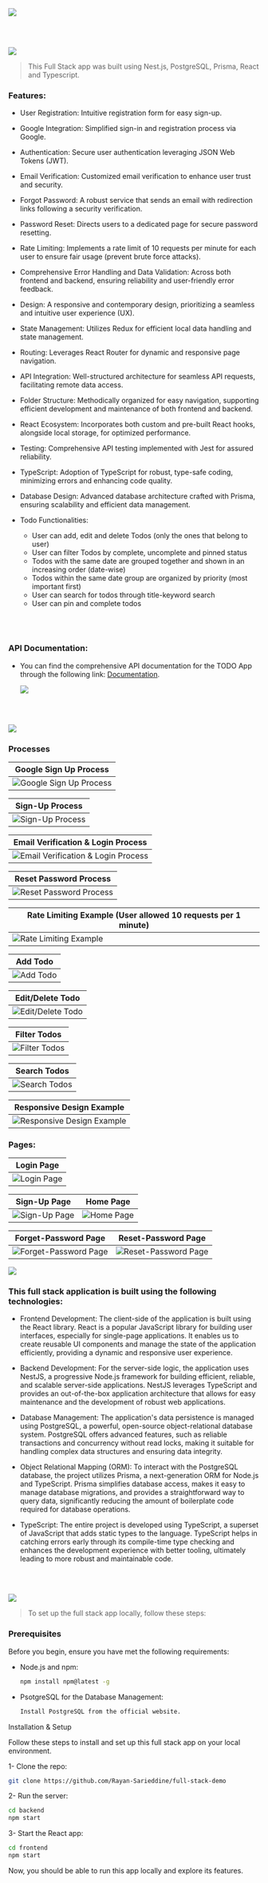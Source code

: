 <img src="./readme/title1.svg"/>

<br><br>

<!-- project philosophy -->
<img src="./readme/title2.svg"/>

> This Full Stack app was built using Nest.js, PostgreSQL, Prisma, React and Typescript.

### Features:

- User Registration: Intuitive registration form for easy sign-up.
- Google Integration: Simplified sign-in and registration process via Google.
- Authentication: Secure user authentication leveraging JSON Web Tokens (JWT).
- Email Verification: Customized email verification to enhance user trust and security.
- Forgot Password: A robust service that sends an email with redirection links following a security verification.
- Password Reset: Directs users to a dedicated page for secure password resetting.
- Rate Limiting: Implements a rate limit of 10 requests per minute for each user to ensure fair usage (prevent brute force attacks).
- Comprehensive Error Handling and Data Validation: Across both frontend and backend, ensuring reliability and user-friendly error feedback.
- Design: A responsive and contemporary design, prioritizing a seamless and intuitive user experience (UX).
- State Management: Utilizes Redux for efficient local data handling and state management.
- Routing: Leverages React Router for dynamic and responsive page navigation.
- API Integration: Well-structured architecture for seamless API requests, facilitating remote data access.
- Folder Structure: Methodically organized for easy navigation, supporting efficient development and maintenance of both frontend and backend.
- React Ecosystem: Incorporates both custom and pre-built React hooks, alongside local storage, for optimized performance.
- Testing: Comprehensive API testing implemented with Jest for assured reliability.
- TypeScript: Adoption of TypeScript for robust, type-safe coding, minimizing errors and enhancing code quality.
- Database Design: Advanced database architecture crafted with Prisma, ensuring scalability and efficient data management.
- Todo Functionalities:

  - User can add, edit and delete Todos (only the ones that belong to user)
  - User can filter Todos by complete, uncomplete and pinned status
  - Todos with the same date are grouped together and shown in an increasing order (date-wise)
  - Todos within the same date group are organized by priority (most important first)
  - User can search for todos through title-keyword search
  - User can pin and complete todos

  <br><br>

### API Documentation:

- You can find the comprehensive API documentation for the TODO App through the following link: [Documentation](https://app.swaggerhub.com/apis/RayanSarieddine/maxiphy/1.0.0).

  <img src="./readme/images/api_documentation.png"/>

<br><br>

<!-- Implementation -->
<img src="./readme/title4.svg"/>

### Processes

| Google Sign Up Process
| --------------------------------------------------------
| ![Google Sign Up Process](./readme/gifs/google-signin.gif)

| Sign-Up Process  
| -----------------------------------------------------------
| ![Sign-Up Process](./readme/gifs/sign-up.gif)

| Email Verification & Login Process
| ------------------------------------------------
| ![Email Verification & Login Process](./readme/gifs/login-email-verification.gif)

| Reset Password Process
| ------------------------------------------------------------
| ![Reset Password Process](./readme/gifs/reset-password.gif)

| Rate Limiting Example (User allowed 10 requests per 1 minute)
| -------------------------------------------------------
| ![Rate Limiting Example](./readme/gifs/rate-limiting.gif)

| Add Todo
| --------------------------------------------------------
| ![Add Todo](./readme/gifs/add_todo.gif)

| Edit/Delete Todo
| -----------------------------------------------------------
| ![Edit/Delete Todo](./readme/gifs/edit_delete.gif)

| Filter Todos
| ------------------------------------------------
| ![Filter Todos](./readme/gifs/edit_delete.gif)

| Search Todos
| ------------------------------------------------------------
| ![Search Todos](./readme/gifs/search.gif)

| Responsive Design Example
| -------------------------------------------------------
| ![Responsive Design Example](./readme/gifs/responsive_design.gif)

### Pages:

| Login Page                                   |
| -------------------------------------------- |
| ![Login Page](./readme/pages/login_page.png) |

| Sign-Up Page                                     | Home Page                                  |
| ------------------------------------------------ | ------------------------------------------ |
| ![Sign-Up Page](./readme/pages/sign-up_page.png) | ![Home Page](./readme/pages/home_page.png) |

| Forget-Password Page                                             | Reset-Password Page                                            |
| ---------------------------------------------------------------- | -------------------------------------------------------------- |
| ![Forget-Password Page](./readme/pages/forget-password_page.png) | ![Reset-Password Page](./readme/pages/reset-password_page.png) |

<!-- Tech stack -->
<img src="./readme/title5.svg"/>

### This full stack application is built using the following technologies:

- Frontend Development: The client-side of the application is built using the React library. React is a popular JavaScript library for building user interfaces, especially for single-page applications. It enables us to create reusable UI components and manage the state of the application efficiently, providing a dynamic and responsive user experience.

- Backend Development: For the server-side logic, the application uses NestJS, a progressive Node.js framework for building efficient, reliable, and scalable server-side applications. NestJS leverages TypeScript and provides an out-of-the-box application architecture that allows for easy maintenance and the development of robust web applications.

- Database Management: The application's data persistence is managed using PostgreSQL, a powerful, open-source object-relational database system. PostgreSQL offers advanced features, such as reliable transactions and concurrency without read locks, making it suitable for handling complex data structures and ensuring data integrity.

- Object Relational Mapping (ORM): To interact with the PostgreSQL database, the project utilizes Prisma, a next-generation ORM for Node.js and TypeScript. Prisma simplifies database access, makes it easy to manage database migrations, and provides a straightforward way to query data, significantly reducing the amount of boilerplate code required for database operations.

- TypeScript: The entire project is developed using TypeScript, a superset of JavaScript that adds static types to the language. TypeScript helps in catching errors early through its compile-time type checking and enhances the development experience with better tooling, ultimately leading to more robust and maintainable code.

<br><br>

<!-- How to run -->
<img src="./readme/title6.svg"/>

> To set up the full stack app locally, follow these steps:

### Prerequisites

Before you begin, ensure you have met the following requirements:

- Node.js and npm:
  ```sh
  npm install npm@latest -g
  ```
- PsotgreSQL for the Database Management:
  ```sh
  Install PostgreSQL from the official website.
  ```

Installation & Setup

Follow these steps to install and set up this full stack app on your local environment.

1- Clone the repo:

```sh
git clone https://github.com/Rayan-Sarieddine/full-stack-demo
```

2- Run the server:

```sh
cd backend
npm start
```

3- Start the React app:

```sh
cd frontend
npm start
```

Now, you should be able to run this app locally and explore its features.
